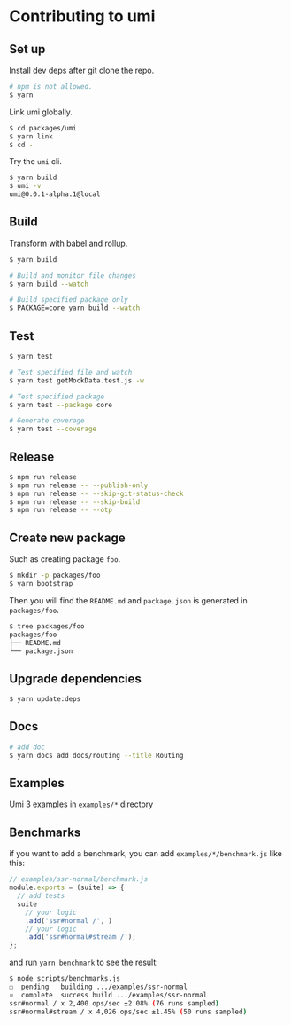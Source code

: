 # Contributing to umi

## Set up

Install dev deps after git clone the repo.

```bash
# npm is not allowed.
$ yarn
```

Link umi globally.

```bash
$ cd packages/umi
$ yarn link
$ cd -
```

Try the `umi` cli.

```bash
$ yarn build
$ umi -v
umi@0.0.1-alpha.1@local
```

## Build

Transform with babel and rollup.

```bash
$ yarn build

# Build and monitor file changes
$ yarn build --watch

# Build specified package only
$ PACKAGE=core yarn build --watch
```

## Test

```bash
$ yarn test

# Test specified file and watch
$ yarn test getMockData.test.js -w

# Test specified package
$ yarn test --package core

# Generate coverage
$ yarn test --coverage
```

## Release

```bash
$ npm run release
$ npm run release -- --publish-only
$ npm run release -- --skip-git-status-check
$ npm run release -- --skip-build
$ npm run release -- --otp
```

## Create new package

Such as creating package `foo`.

```bash
$ mkdir -p packages/foo
$ yarn bootstrap
```

Then you will find the `README.md` and `package.json` is generated in `packages/foo`.

```bash
$ tree packages/foo
packages/foo
├── README.md
└── package.json
```

## Upgrade dependencies

```bash
$ yarn update:deps
```

## Docs

```bash
# add doc
$ yarn docs add docs/routing --title Routing
```

## Examples

Umi 3 examples in `examples/*` directory

## Benchmarks

if you want to add a benchmark, you can add `examples/*/benchmark.js` like this:

```js
// examples/ssr-normal/benchmark.js
module.exports = (suite) => {
  // add tests
  suite
    // your logic
    .add('ssr#normal /', )
    // your logic
    .add('ssr#normal#stream /');
};
```

and run `yarn benchmark` to see the result:

```bash
$ node scripts/benchmarks.js
☐  pending   building .../examples/ssr-normal
☒  complete  success build .../examples/ssr-normal
ssr#normal / x 2,400 ops/sec ±2.08% (76 runs sampled)
ssr#normal#stream / x 4,026 ops/sec ±1.45% (50 runs sampled)
```
